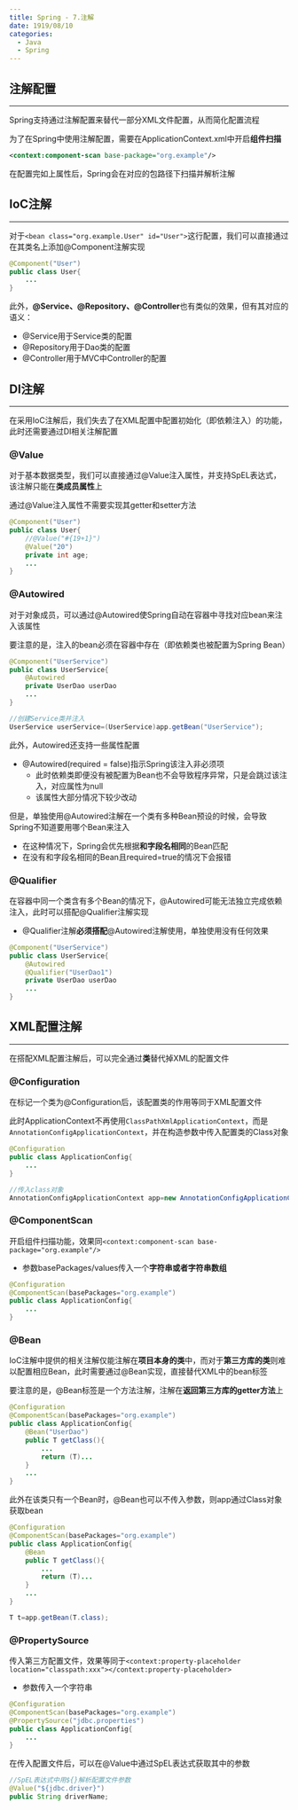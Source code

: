 ```yaml
---
title: Spring - 7.注解
date: 1919/08/10
categories:
  - Java
  - Spring
---
```

## 注解配置
---
Spring支持通过注解配置来替代一部分XML文件配置，从而简化配置流程

为了在Spring中使用注解配置，需要在ApplicationContext.xml中开启**组件扫描**

```xml
<context:component-scan base-package="org.example"/>
```

在配置完如上属性后，Spring会在对应的包路径下扫描并解析注解

## IoC注解
---
对于`<bean class="org.example.User" id="User">`这行配置，我们可以直接通过在其类名上添加@Component注解实现

```java
@Component("User")
public class User{
	...
}
```

此外，**@Service、@Repository、@Controller**也有类似的效果，但有其对应的语义：
- @Service用于Service类的配置
- @Repository用于Dao类的配置
- @Controller用于MVC中Controller的配置

## DI注解
---
在采用IoC注解后，我们失去了在XML配置中配置初始化（即依赖注入）的功能，此时还需要通过DI相关注解配置

### @Value
对于基本数据类型，我们可以直接通过@Value注入属性，并支持SpEL表达式，该注解只能在**类成员属性**上

通过@Value注入属性不需要实现其getter和setter方法
```java
@Component("User")
public class User{
	//@Value("#{19+1}")
	@Value("20")
	private int age;
	...
}
```

### @Autowired
对于对象成员，可以通过@Autowired使Spring自动在容器中寻找对应bean来注入该属性

要注意的是，注入的bean必须在容器中存在（即依赖类也被配置为Spring Bean）

```java
@Component("UserService")
public class UserService{
	@Autowired
	private UserDao userDao
	...
}
```
```java
//创建Service类并注入
UserService userService=(UserService)app.getBean("UserService");
```

此外，Autowired还支持一些属性配置
- @Autowired(required = false)指示Spring该注入非必须项
	- 此时依赖类即便没有被配置为Bean也不会导致程序异常，只是会跳过该注入，对应属性为null
	- 该属性大部分情况下较少改动

但是，单独使用@Autowired注解在一个类有多种Bean预设的时候，会导致Spring不知道要用哪个Bean来注入
- 在这种情况下，Spring会优先根据**和字段名相同**的Bean匹配
- 在没有和字段名相同的Bean且required=true的情况下会报错

### @Qualifier
在容器中同一个类含有多个Bean的情况下，@Autowired可能无法独立完成依赖注入，此时可以搭配@Qualifier注解实现
- @Qualifier注解**必须搭配**@Autowired注解使用，单独使用没有任何效果

```java
@Component("UserService")
public class UserService{
	@Autowired
	@Qualifier("UserDao1")
	private UserDao userDao
	...
}
```

## XML配置注解
---
在搭配XML配置注解后，可以完全通过**类**替代掉XML的配置文件

### @Configuration
在标记一个类为@Configuration后，该配置类的作用等同于XML配置文件

此时ApplicationContext不再使用`ClassPathXmlApplicationContext`，而是`AnnotationConfigApplicationContext`，并在构造参数中传入配置类的Class对象

```java
@Configuration
public class ApplicationConfig{
	...
}
```
```java
//传入class对象
AnnotationConfigApplicationContext app=new AnnotationConfigApplicationContext(ApplicationConfig.class);
```

### @ComponentScan
开启组件扫描功能，效果同`<context:component-scan base-package="org.example"/>`
- 参数basePackages/values传入一个**字符串或者字符串数组**

```java
@Configuration
@ComponentScan(basePackages="org.example")
public class ApplicationConfig{
	...
}
```

### @Bean
IoC注解中提供的相关注解仅能注解在**项目本身的类**中，而对于**第三方库的类**则难以配置相应Bean，此时需要通过@Bean实现，直接替代XML中的bean标签

要注意的是，@Bean标签是一个方法注解，注解在**返回第三方库的getter方法**上

```Java
@Configuration
@ComponentScan(basePackages="org.example")
public class ApplicationConfig{
	@Bean("UserDao")
	public T getClass(){
		...
		return (T)...
	}
	...
}
```

此外在该类只有一个Bean时，@Bean也可以不传入参数，则app通过Class对象获取bean

```Java
@Configuration
@ComponentScan(basePackages="org.example")
public class ApplicationConfig{
	@Bean
	public T getClass(){
		...
		return (T)...
	}
	...
}
```
```java
T t=app.getBean(T.class);
```

### @PropertySource
传入第三方配置文件，效果等同于`<context:property-placeholder location="classpath:xxx"></context:property-placeholder>`
- 参数传入一个字符串

```Java
@Configuration
@ComponentScan(basePackages="org.example")
@PropertySource("jdbc.properties")
public class ApplicationConfig{
	...
}
```

在传入配置文件后，可以在@Value中通过SpEL表达式获取其中的参数

```Java
//SpEL表达式中用${}解析配置文件参数
@Value("${jdbc.driver}")
public String driverName;
```


